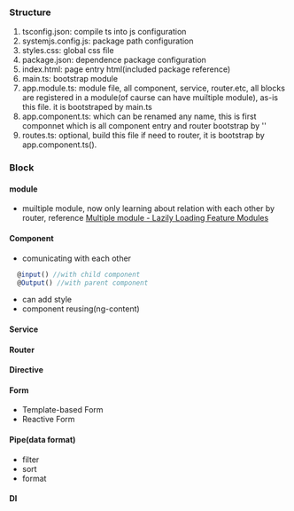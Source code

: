 ### Structure
1. tsconfig.json: compile ts into js configuration
2. systemjs.config.js: package path configuration
3. styles.css: global css file
4. package.json: dependence package configuration
5. index.html: page entry html(included package reference)
6. main.ts: bootstrap module
7. app.module.ts: module file, all component, service, router.etc, all blocks are registered in a module(of caurse can have muiltiple module), as-is this file. it is bootstraped by main.ts
8. app.component.ts: which can be renamed any name, this is first componnet which is all component entry and router bootstrap by '<router-outlet></router-outlet>'
9. routes.ts: optional, build this file if need to router, it is bootstrap by app.component.ts(<router-outlet></router-outlet>).

### Block
#### module

* muiltiple module, now only learning about relation with each other by router, reference [Multiple module - Lazily Loading Feature Modules](https://plnkr.co/edit/MkLLiAJWkHYjjJ58SYA8)

#### Component
* comunicating with each other
```js
  @input() //with child component
  @Output() //with parent component
```
* can add style
* component reusing(ng-content)
#### Service

#### Router

#### Directive

#### Form
* Template-based Form
* Reactive Form

#### Pipe(data format)
* filter
* sort
* format
#### DI

